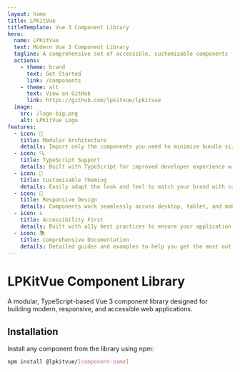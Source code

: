 ```yaml
---
layout: home
title: LPKitVue
titleTemplate: Vue 3 Component Library
hero:
  name: LPKitVue
  text: Modern Vue 3 Component Library
  tagline: A comprehensive set of accessible, customizable components for your Vue applications
  actions:
    - theme: brand
      text: Get Started
      link: /components
    - theme: alt
      text: View on GitHub
      link: https://github.com/lpkitvue/lpkitvue
  image:
    src: /logo-big.png
    alt: LPKitVue Logo
features:
  - icon: 🧩
    title: Modular Architecture
    details: Import only the components you need to minimize bundle size and optimize performance.
  - icon: 🔍
    title: TypeScript Support
    details: Built with TypeScript for improved developer experience with enhanced type checking.
  - icon: 🎨
    title: Customizable Theming
    details: Easily adapt the look and feel to match your brand with configurable styling options.
  - icon: 📱
    title: Responsive Design
    details: Components work seamlessly across desktop, tablet, and mobile devices.
  - icon: ♿
    title: Accessibility First
    details: Built with a11y best practices to ensure your application is usable by everyone.
  - icon: 📚
    title: Comprehensive Documentation
    details: Detailed guides and examples to help you get the most out of each component.
---
```


# LPKitVue Component Library

A modular, TypeScript-based Vue 3 component library designed for building modern, responsive, and accessible web applications.

## Installation

Install any component from the library using npm:

```bash
npm install @lpkitvue/[component-name]

